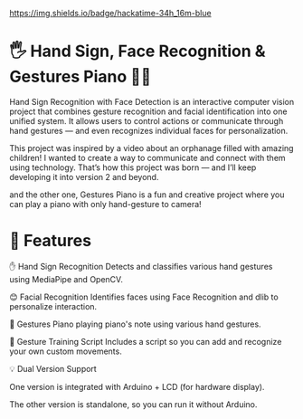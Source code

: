 https://img.shields.io/badge/hackatime-34h_16m-blue

# 🖐️ Hand Sign, Face Recognition & Gestures Piano 🎹🎼

Hand Sign Recognition with Face Detection is an interactive computer vision project that combines gesture recognition and facial identification into one unified system.
It allows users to control actions or communicate through hand gestures — and even recognizes individual faces for personalization.

This project was inspired by a video about an orphanage filled with amazing children!
I wanted to create a way to communicate and connect with them using technology.
That’s how this project was born — and I’ll keep developing it into version 2 and beyond.

and the other one, Gestures Piano is a fun and creative project where you can play a piano with only hand-gesture to camera!

# 🌟 Features

✋ Hand Sign Recognition
Detects and classifies various hand gestures using MediaPipe and OpenCV.

😊 Facial Recognition
Identifies faces using Face Recognition and dlib to personalize interaction.

🎹 Gestures Piano
playing piano's note using various hand gestures.

🧠 Gesture Training Script
Includes a script so you can add and recognize your own custom movements.

💡 Dual Version Support

One version is integrated with Arduino + LCD (for hardware display).

The other version is standalone, so you can run it without Arduino.
